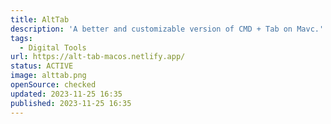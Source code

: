 ```yaml
---
title: AltTab
description: 'A better and customizable version of CMD + Tab on Mavc.'
tags:
  - Digital Tools
url: https://alt-tab-macos.netlify.app/
status: ACTIVE
image: alttab.png
openSource: checked
updated: 2023-11-25 16:35
published: 2023-11-25 16:35
---
```

